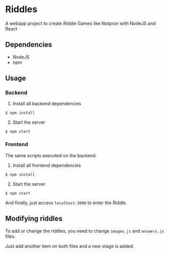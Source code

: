 # Riddles
A webapp project to create Riddle Games like Notpron with NodeJS and React

## Dependencies

- NodeJS
- npm

## Usage

### Backend

1. Install all backend dependencies

```
$ npm install
```

2. Start the server

```
$ npm start
```

### Frontend

The same scripts executed on the backend.

1. Install all frontend dependencies

```
$ npm install
```

2. Start the server

```
$ npm start
```

And finally, just access `localhost:3000` to enter the Riddle.

## Modifying riddles

To add or change the riddles, you need to change `images.js` and `answers.js` files. 

Just add another item on both files and a new stage is added.

